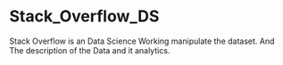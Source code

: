 # Stack_Overflow_DS
Stack Overflow is an Data Science Working manipulate the dataset. And  The description of the Data and it analytics.
